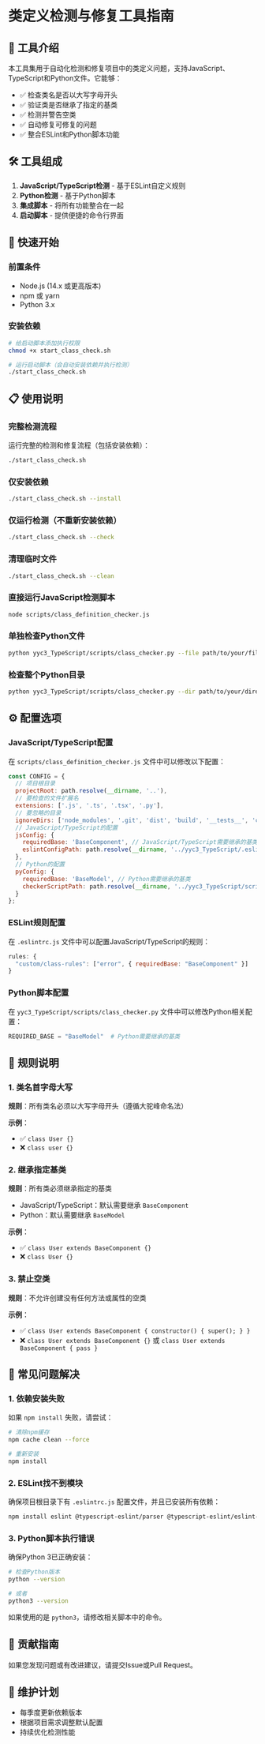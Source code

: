 # 类定义检测与修复工具指南

## 🌟 工具介绍

本工具集用于自动化检测和修复项目中的类定义问题，支持JavaScript、TypeScript和Python文件。它能够：

- ✅ 检查类名是否以大写字母开头
- ✅ 验证类是否继承了指定的基类
- ✅ 检测并警告空类
- ✅ 自动修复可修复的问题
- ✅ 整合ESLint和Python脚本功能

## 🛠️ 工具组成

1. **JavaScript/TypeScript检测** - 基于ESLint自定义规则
2. **Python检测** - 基于Python脚本
3. **集成脚本** - 将所有功能整合在一起
4. **启动脚本** - 提供便捷的命令行界面

## 🚀 快速开始

### 前置条件

- Node.js (14.x 或更高版本)
- npm 或 yarn
- Python 3.x

### 安装依赖

```bash
# 给启动脚本添加执行权限
chmod +x start_class_check.sh

# 运行启动脚本（会自动安装依赖并执行检测）
./start_class_check.sh
```

## 📋 使用说明

### 完整检测流程

运行完整的检测和修复流程（包括安装依赖）：

```bash
./start_class_check.sh
```

### 仅安装依赖

```bash
./start_class_check.sh --install
```

### 仅运行检测（不重新安装依赖）

```bash
./start_class_check.sh --check
```

### 清理临时文件

```bash
./start_class_check.sh --clean
```

### 直接运行JavaScript检测脚本

```bash
node scripts/class_definition_checker.js
```

### 单独检查Python文件

```bash
python yyc3_TypeScript/scripts/class_checker.py --file path/to/your/file.py
```

### 检查整个Python目录

```bash
python yyc3_TypeScript/scripts/class_checker.py --dir path/to/your/directory
```

## ⚙️ 配置选项

### JavaScript/TypeScript配置

在 `scripts/class_definition_checker.js` 文件中可以修改以下配置：

```javascript
const CONFIG = {
  // 项目根目录
  projectRoot: path.resolve(__dirname, '..'),
  // 要检查的文件扩展名
  extensions: ['.js', '.ts', '.tsx', '.py'],
  // 要忽略的目录
  ignoreDirs: ['node_modules', '.git', 'dist', 'build', '__tests__', 'coverage'],
  // JavaScript/TypeScript的配置
  jsConfig: {
    requiredBase: 'BaseComponent', // JavaScript/TypeScript需要继承的基类
    eslintConfigPath: path.resolve(__dirname, '../yyc3_TypeScript/.eslintrc.js')
  },
  // Python的配置
  pyConfig: {
    requiredBase: 'BaseModel', // Python需要继承的基类
    checkerScriptPath: path.resolve(__dirname, '../yyc3_TypeScript/scripts/class_checker.py')
  }
};
```

### ESLint规则配置

在 `.eslintrc.js` 文件中可以配置JavaScript/TypeScript的规则：

```javascript
rules: {
  "custom/class-rules": ["error", { requiredBase: "BaseComponent" }]
}
```

### Python脚本配置

在 `yyc3_TypeScript/scripts/class_checker.py` 文件中可以修改Python相关配置：

```python
REQUIRED_BASE = "BaseModel"  # Python需要继承的基类
```

## 📝 规则说明

### 1. 类名首字母大写

**规则**：所有类名必须以大写字母开头（遵循大驼峰命名法）

**示例**：

- ✅ `class User {}`
- ❌ `class user {}`

### 2. 继承指定基类

**规则**：所有类必须继承指定的基类

- JavaScript/TypeScript：默认需要继承 `BaseComponent`
- Python：默认需要继承 `BaseModel`

**示例**：

- ✅ `class User extends BaseComponent {}`
- ❌ `class User {}`

### 3. 禁止空类

**规则**：不允许创建没有任何方法或属性的空类

**示例**：

- ✅ `class User extends BaseComponent { constructor() { super(); } }`
- ❌ `class User extends BaseComponent {}` 或 `class User extends BaseComponent { pass }`

## 🔧 常见问题解决

### 1. 依赖安装失败

如果 `npm install` 失败，请尝试：

```bash
# 清除npm缓存
npm cache clean --force

# 重新安装
npm install
```

### 2. ESLint找不到模块

确保项目根目录下有 `.eslintrc.js` 配置文件，并且已安装所有依赖：

```bash
npm install eslint @typescript-eslint/parser @typescript-eslint/eslint-plugin --save-dev
```

### 3. Python脚本执行错误

确保Python 3已正确安装：

```bash
# 检查Python版本
python --version

# 或者
python3 --version
```

如果使用的是 `python3`，请修改相关脚本中的命令。

## 🤝 贡献指南

如果您发现问题或有改进建议，请提交Issue或Pull Request。

## 📅 维护计划

- 每季度更新依赖版本
- 根据项目需求调整默认配置
- 持续优化检测性能